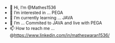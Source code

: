 - 👋 Hi, I’m @Mathes1536
- 👀 I’m interested in ... PEGA
- 🌱 I’m currently learning ... JAVA
- 💞️ I’m ... Commited to JAVA and live with PEGA
- 📫 How to reach me ... @https://www.linkedin.com/in/matheswaran1536/

<!---
Mathes1536/Mathes1536 is a ✨ special ✨ repository because its `README.md` (this file) appears on your GitHub profile.
You can click the Preview link to take a look at your changes.
--->
